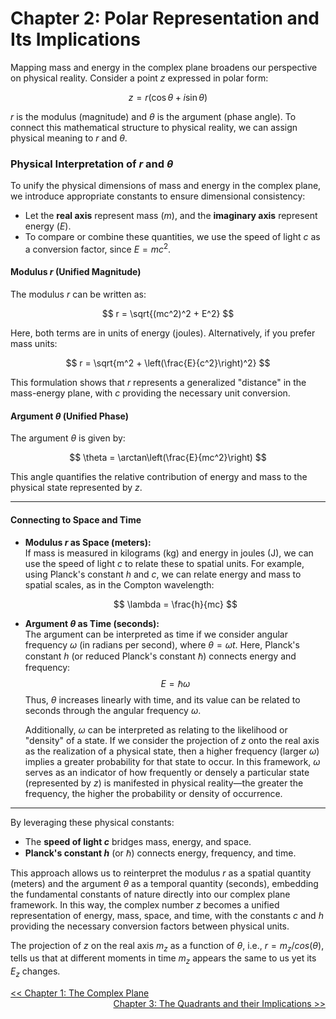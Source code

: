# Chapter 2: Polar Representation and Its Implications

Mapping mass and energy in the complex plane broadens our perspective on physical reality. Consider a point $z$ expressed in polar form:

$$
z = r(\cos\theta + i\sin\theta)
$$

$r$ is the modulus (magnitude) and $\theta$ is the argument (phase angle). To connect this mathematical structure to physical reality, we can assign physical meaning to $r$ and $\theta$.

### Physical Interpretation of $r$ and $\theta$

To unify the physical dimensions of mass and energy in the complex plane, we introduce appropriate constants to ensure dimensional consistency:

- Let the **real axis** represent mass ($m$), and the **imaginary axis** represent energy ($E$).
- To compare or combine these quantities, we use the speed of light $c$ as a conversion factor, since $E = mc^2$.

#### Modulus $r$ (Unified Magnitude)

The modulus $r$ can be written as:

$$
r = \sqrt{(mc^2)^2 + E^2}
$$

Here, both terms are in units of energy (joules). Alternatively, if you prefer mass units:

$$
r = \sqrt{m^2 + \left(\frac{E}{c^2}\right)^2}
$$

This formulation shows that $r$ represents a generalized "distance" in the mass-energy plane, with $c$ providing the necessary unit conversion.

#### Argument $\theta$ (Unified Phase)

The argument $\theta$ is given by:

$$
\theta = \arctan\left(\frac{E}{mc^2}\right)
$$

This angle quantifies the relative contribution of energy and mass to the physical state represented by $z$.

---

#### Connecting to Space and Time

- **Modulus $r$ as Space (meters):**  
  If mass is measured in kilograms (kg) and energy in joules (J), we can use the speed of light $c$ to relate these to spatial units. For example, using Planck's constant $h$ and $c$, we can relate energy and mass to spatial scales, as in the Compton wavelength:

  $$
  \lambda = \frac{h}{mc}
  $$

- **Argument $\theta$ as Time (seconds):**  
  The argument can be interpreted as time if we consider angular frequency $\omega$ (in radians per second), where $\theta = \omega t$. Here, Planck's constant $h$ (or reduced Planck's constant $\hbar$) connects energy and frequency:
  $$
  E = \hbar \omega
  $$
  Thus, $\theta$ increases linearly with time, and its value can be related to seconds through the angular frequency $\omega$.

  Additionally, $\omega$ can be interpreted as relating to the likelihood or "density" of a state. If we consider the projection of $z$ onto the real axis as the realization of a physical state, then a higher frequency (larger $\omega$) implies a greater probability for that state to occur. In this framework, $\omega$ serves as an indicator of how frequently or densely a particular state (represented by $z$) is manifested in physical reality—the greater the frequency, the higher the probability or density of occurrence.

---

By leveraging these physical constants:

- The **speed of light $c$** bridges mass, energy, and space.
- **Planck's constant $h$** (or $\hbar$) connects energy, frequency, and time.

This approach allows us to reinterpret the modulus $r$ as a spatial quantity (meters) and the argument $\theta$ as a temporal quantity (seconds), embedding the fundamental constants of nature directly into our complex plane framework. In this way, the complex number $z$ becomes a unified representation of energy, mass, space, and time, with the constants $c$ and $h$ providing the necessary conversion factors between physical units.

The projection of $z$ on the real axis $m_z$ as a function of $\theta$, i.e., $r = m_z / cos(\theta)$, tells us that at different moments in time $m_z$ appears the same to us yet its $E_z$ changes.

<a href="./CHAPTER1.md" style="float:left">&lt;&lt; Chapter 1: The Complex Plane</a>
<a href="./CHAPTER3.md" style="float:right">Chapter 3: The Quadrants and their Implications &gt;&gt;</a>
